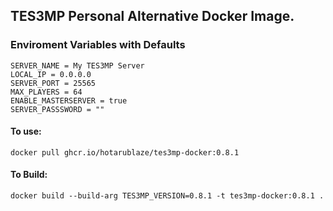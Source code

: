## TES3MP Personal Alternative Docker Image.

### Enviroment Variables with Defaults
```
SERVER_NAME = My TES3MP Server
LOCAL_IP = 0.0.0.0
SERVER_PORT = 25565
MAX_PLAYERS = 64
ENABLE_MASTERSERVER = true
SERVER_PASSSWORD = ""
```

#### To use: 
`docker pull ghcr.io/hotarublaze/tes3mp-docker:0.8.1`


#### To Build:
`docker build --build-arg TES3MP_VERSION=0.8.1 -t tes3mp-docker:0.8.1 .`